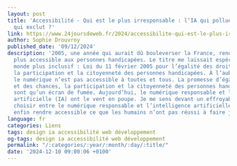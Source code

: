 ```yaml
---
layout: post
title: 'Accessibilité - Qui est le plus irresponsable : l’IA qui pollue ou l’humain
  qui exclut ?'
link: https://www.24joursdeweb.fr/2024/accessibilite-qui-est-le-plus-irresponsable-lia-qui-pollue-ou-lhumain-qui-exclut
author: Sophie Drouvroy
published_date: '09/12/2024'
description: '2005, une année qui aurait dû bouleverser la France, rendre le numérique
  plus accessible aux personnes handicapées. Le titre me laissait espérer pour un
  monde plus inclusif : Loi du 11 février 2005 pour l’égalité des droits et des chances,
  la participation et la citoyenneté des personnes handicapées. À l’aube de 2025,
  le numérique n’est pas accessible à toutes et tous. La promesse d’égalité des droits
  et des chances, la participation et la citoyenneté des personnes handicapées ne
  sont qu’un écran de fumée. Aujourd’hui, le numérique responsable et l’intelligence
  artificielle (IA) ont le vent en poupe. Je me sens devant un effroyable paradoxe :
  choisir entre le numérique responsable et l’intelligence artificielle qui pourrait
  enfin rendre accessible ce que les humains n’ont pas réussi à faire jusqu’à présent ?'
language: fr
categories: Liens
tags: design ia accessibilité web développement
og-tags: design ia accessibilité web développement
permalink: "/:categories/:year/:month/:day/:title/"
date: '2024-12-10 09:00:06 +0100'
---
```


